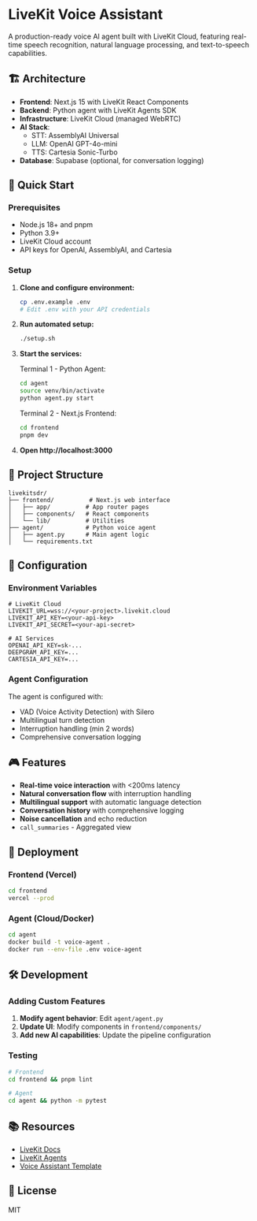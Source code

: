 # LiveKit Voice Assistant

A production-ready voice AI agent built with LiveKit Cloud, featuring real-time speech recognition, natural language processing, and text-to-speech capabilities.

## 🏗️ Architecture

- **Frontend**: Next.js 15 with LiveKit React Components
- **Backend**: Python agent with LiveKit Agents SDK
- **Infrastructure**: LiveKit Cloud (managed WebRTC)
- **AI Stack**:
  - STT: AssemblyAI Universal
  - LLM: OpenAI GPT-4o-mini
  - TTS: Cartesia Sonic-Turbo
- **Database**: Supabase (optional, for conversation logging)

## 🚀 Quick Start

### Prerequisites

- Node.js 18+ and pnpm
- Python 3.9+
- LiveKit Cloud account
- API keys for OpenAI, AssemblyAI, and Cartesia

### Setup

1. **Clone and configure environment:**
   ```bash
   cp .env.example .env
   # Edit .env with your API credentials
   ```

2. **Run automated setup:**
   ```bash
   ./setup.sh
   ```

3. **Start the services:**

   Terminal 1 - Python Agent:
   ```bash
   cd agent
   source venv/bin/activate
   python agent.py start
   ```

   Terminal 2 - Next.js Frontend:
   ```bash
   cd frontend
   pnpm dev
   ```

4. **Open http://localhost:3000**

## 📁 Project Structure

```
livekitsdr/
├── frontend/          # Next.js web interface
│   ├── app/          # App router pages
│   ├── components/   # React components
│   └── lib/          # Utilities
├── agent/            # Python voice agent
│   ├── agent.py      # Main agent logic
│   └── requirements.txt
```

## 🔧 Configuration

### Environment Variables

```env
# LiveKit Cloud
LIVEKIT_URL=wss://<your-project>.livekit.cloud
LIVEKIT_API_KEY=<your-api-key>
LIVEKIT_API_SECRET=<your-api-secret>

# AI Services
OPENAI_API_KEY=sk-...
DEEPGRAM_API_KEY=...
CARTESIA_API_KEY=...
```

### Agent Configuration

The agent is configured with:
- VAD (Voice Activity Detection) with Silero
- Multilingual turn detection
- Interruption handling (min 2 words)
- Comprehensive conversation logging

## 🎮 Features

- **Real-time voice interaction** with <200ms latency
- **Natural conversation flow** with interruption handling
- **Multilingual support** with automatic language detection
- **Conversation history** with comprehensive logging
- **Noise cancellation** and echo reduction
- `call_summaries` - Aggregated view

## 🚀 Deployment

### Frontend (Vercel)
```bash
cd frontend
vercel --prod
```

### Agent (Cloud/Docker)
```bash
cd agent
docker build -t voice-agent .
docker run --env-file .env voice-agent
```

## 🛠️ Development

### Adding Custom Features

1. **Modify agent behavior**: Edit `agent/agent.py`
2. **Update UI**: Modify components in `frontend/components/`
3. **Add new AI capabilities**: Update the pipeline configuration

### Testing

```bash
# Frontend
cd frontend && pnpm lint

# Agent
cd agent && python -m pytest
```

## 📚 Resources

- [LiveKit Docs](https://docs.livekit.io)
- [LiveKit Agents](https://docs.livekit.io/agents/)
- [Voice Assistant Template](https://github.com/livekit-examples/voice-assistant-frontend)

## 📄 License

MIT